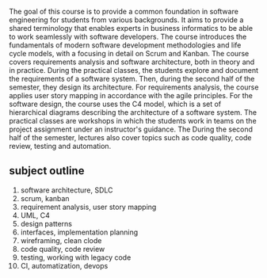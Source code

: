 The goal of this course is to provide a common foundation in software engineering for students from various backgrounds.
It aims to provide a shared terminology that enables experts in business informatics to be able to work seamlessly with software developers.
The course introduces the fundamentals of modern software development methodologies and life cycle models, with a focusing in detail on Scrum and Kanban.
The course covers requirements analysis and software architecture, both in theory and in practice.
During the practical classes, the students explore and document the requirements of a software system.
Then, during the second half of the semester, they design its architecture.
For requirements analysis, the course applies user story mapping in accordance with the agile principles.
For the software design, the course uses the C4 model, which is a set of hierarchical diagrams describing the architecture of a software system.
The practical classes are workshops in which the students work in teams on the project assignment under an instructor's guidance.
The During the second half of the semester, lectures also cover topics such as code quality, code review, testing and automation.

## subject outline

1. software architecture, SDLC
2. scrum, kanban
3. requirement analysis, user story mapping
4. UML, C4
5. design patterns
6. interfaces, implementation planning
7. wireframing, clean clode
8. code quality, code review
9. testing, working with legacy code
10. CI, automatization, devops
